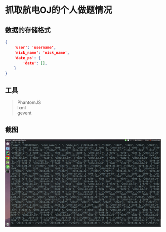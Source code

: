 
# 抓取航电OJ的个人做题情况

## 数据的存储格式

```json
{
    'user': 'username',
    'nick_name': 'nick_name',
    'date_ps': {
        'date': [],
    }
}
```


## 工具
> PhantomJS  
> lxml  
> gevent  


## 截图
![acm-train](./images/acm-train-spider.png)
